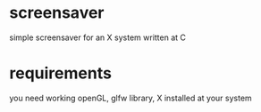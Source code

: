# screensaver
simple screensaver for an X system written at C
# requirements

you  need working openGL, glfw library, X installed at your system
